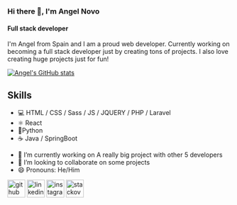 ### Hi there 👋, I'm Angel Novo
#### Full stack developer
I'm Angel from Spain and I am a proud web developer. Currently working on becoming a full stack developer just by creating tons of projects. I also love creating huge projects just for fun!

[![Angel's GitHub stats](https://github-readme-stats.vercel.app/api?username=Angel-del-dev)](https://github.com/anuraghazra/github-readme-stats)

## Skills
* 💻 HTML / CSS / Sass / JS / JQUERY / PHP / Laravel
* ⚛ React
* 🐍Python
* ☕ Java / SpringBoot

- 🔭 I’m currently working on A really big project with other 5 developers 
- 👯 I’m looking to collaborate on some projects 
- 😄 Pronouns: He/Him 


[<img src='https://cdn.jsdelivr.net/npm/simple-icons@3.0.1/icons/github.svg' alt='github' height='40'>](https://github.com/https://github.com/Angel-del-dev)  [<img src='https://cdn.jsdelivr.net/npm/simple-icons@3.0.1/icons/linkedin.svg' alt='linkedin' height='40'>](https://www.linkedin.com/in/https://www.linkedin.com/in/angel-novo//)  [<img src='https://cdn.jsdelivr.net/npm/simple-icons@3.0.1/icons/instagram.svg' alt='instagram' height='40'>](https://www.instagram.com/https://www.instagram.com/angel_novo_fernando//)  [<img src='https://cdn.jsdelivr.net/npm/simple-icons@3.0.1/icons/stackoverflow.svg' alt='stackoverflow' height='40'>](https://stackoverflow.com/users/https://stackoverflow.com/users/13353340/the-cat-broken)  

